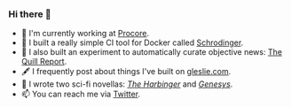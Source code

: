 ### Hi there 👋

- 🔭 I'm currently working at [Procore](https://github.com/procore).
- 🏓 I built a really simple CI tool for Docker called [Schrodinger](https://github.com/grahamleslie/schrodinger).
- 📰 I also built an experiment to automatically curate objective news: [The Quill Report](https://quill.news).
- 🖋️ I frequently post about things I've built on [gleslie.com](https://gleslie.com).
- 📖 I wrote two sci-fi novellas: *[The Harbinger](https://www.amazon.com/Harbinger-Graham-Leslie-ebook/dp/B07MJJVQY1/ref=sr_1_7?ie=UTF8&qid=1547266859&sr=8-7&keywords=graham+leslie)* and *[Genesys](https://gleslie.com/genesys)*.
- 📫 You can reach me via [Twitter](https://twitter.com/grahamleslie).
